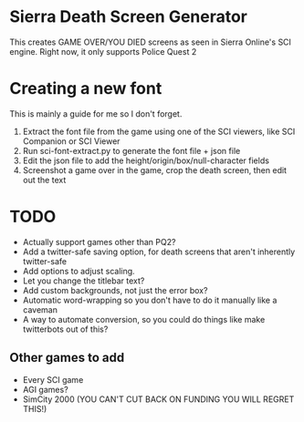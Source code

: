 Sierra Death Screen Generator
=============================

This creates GAME OVER/YOU DIED screens as seen in Sierra Online's SCI engine.
Right now, it only supports Police Quest 2

Creating a new font
===================

This is mainly a guide for me so I don't forget.

1. Extract the font file from the game using one of the SCI viewers, like SCI Companion or SCI Viewer
2. Run sci-font-extract.py to generate the font file + json file
3. Edit the json file to add the height/origin/box/null-character fields
4. Screenshot a game over in the game, crop the death screen, then edit out the text

TODO
====

* Actually support games other than PQ2?
* Add a twitter-safe saving option, for death screens that aren't inherently twitter-safe
* Add options to adjust scaling.
* Let you change the titlebar text?
* Add custom backgrounds, not just the error box?
* Automatic word-wrapping so you don't have to do it manually like a caveman
* A way to automate conversion, so you could do things like make twitterbots out of this?

Other games to add
------------------
* Every SCI game
* AGI games?
* SimCity 2000 (YOU CAN'T CUT BACK ON FUNDING YOU WILL REGRET THIS!)
